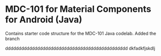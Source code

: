 # MDC-101 for Material Components for Android (Java)

Contains starter code structure for the MDC-101 Java codelab.
Added the branch

dddddddddddddddddddddddddddddddddddddddddddddd
dkfadkfjskdlj
